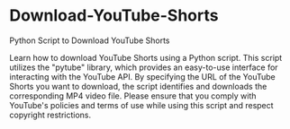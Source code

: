# Download-YouTube-Shorts
Python Script to Download YouTube Shorts

Learn how to download YouTube Shorts using a Python script. This script utilizes the "pytube" library, which provides an easy-to-use interface for interacting with the YouTube API. By specifying the URL of the YouTube Shorts you want to download, the script identifies and downloads the corresponding MP4 video file. Please ensure that you comply with YouTube's policies and terms of use while using this script and respect copyright restrictions.
